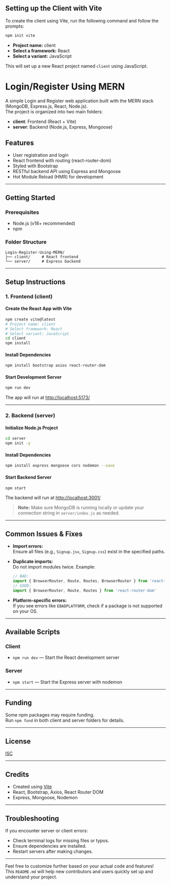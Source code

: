 

## Setting up the Client with Vite

To create the client using Vite, run the following command and follow the prompts:

```bash
npm init vite
```

- **Project name:** client  
- **Select a framework:** React  
- **Select a variant:** JavaScript  

This will set up a new React project named `client` using JavaScript.



# Login/Register Using MERN

A simple Login and Register web application built with the MERN stack (MongoDB, Express.js, React, Node.js).  
The project is organized into two main folders:

- **client**: Frontend (React + Vite)
- **server**: Backend (Node.js, Express, Mongoose)

## Features

- User registration and login
- React frontend with routing (react-router-dom)
- Styled with Bootstrap
- RESTful backend API using Express and Mongoose
- Hot Module Reload (HMR) for development

---

## Getting Started

### Prerequisites

- Node.js (v18+ recommended)
- npm

### Folder Structure

```
Login-Register-Using-MERN/
├── client/     # React frontend
└── server/     # Express backend
```

---

## Setup Instructions

### 1. Frontend (client)

#### Create the React App with Vite

```bash
npm create vite@latest
# Project name: client
# Select framework: React
# Select variant: JavaScript
cd client
npm install
```

#### Install Dependencies

```bash
npm install bootstrap axios react-router-dom
```

#### Start Development Server

```bash
npm run dev
```

The app will run at [http://localhost:5173/](http://localhost:5173/)

---

### 2. Backend (server)

#### Initialize Node.js Project

```bash
cd server
npm init -y
```

#### Install Dependencies

```bash
npm install express mongoose cors nodemon --save
```

#### Start Backend Server

```bash
npm start
```

The backend will run at [http://localhost:3001/](http://localhost:3001/)

> **Note:** Make sure MongoDB is running locally or update your connection string in `server/index.js` as needed.

---

## Common Issues & Fixes

- **Import errors:**  
  Ensure all files (e.g., `Signup.jsx`, `Signup.css`) exist in the specified paths.

- **Duplicate imports:**  
  Do not import modules twice. Example:
  ```js
  // BAD:
  import { BrowserRouter, Route, Routes, BrowserRouter } from 'react-router-dom'
  // GOOD:
  import { BrowserRouter, Route, Routes } from 'react-router-dom'
  ```

- **Platform-specific errors:**  
  If you see errors like `EBADPLATFORM`, check if a package is not supported on your OS.

---

## Available Scripts

### Client

- `npm run dev` — Start the React development server

### Server

- `npm start` — Start the Express server with nodemon

---

## Funding

Some npm packages may require funding.  
Run `npm fund` in both client and server folders for details.

---

## License

[ISC](LICENSE)

---

## Credits

- Created using [Vite](https://vitejs.dev/)
- React, Bootstrap, Axios, React Router DOM
- Express, Mongoose, Nodemon

---

## Troubleshooting

If you encounter server or client errors:
- Check terminal logs for missing files or typos.
- Ensure dependencies are installed.
- Restart servers after making changes.

---

Feel free to customize further based on your actual code and features!  
This `README.md` will help new contributors and users quickly set up and understand your project.
